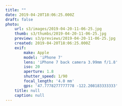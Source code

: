 ```yaml
---
title: ""
date: 2019-04-20T18:06:25.000Z
draft: false
photo:
    url: s3/images/2019-04-20-11-06-25.jpg
    thumb: s3/thumbs/2019-04-20-11-06-25.jpg
    preview: s3/previews/2019-04-20-11-06-25.jpg
    created: 2019-04-20T18:06:25.000Z
    exif:
        make: Apple
        model: 'iPhone 7'
        lens: 'iPhone 7 back camera 3.99mm f/1.8'
        iso: 20
        aperture: 1.8
        shutter_speed: 1/90
        focal_length: '4.0 mm'
        gps: '47.7778277777778 -122.208183333333'
    title: null
    caption: null
---
```


